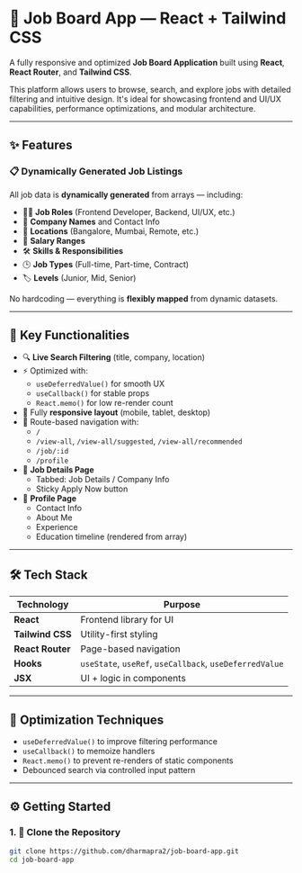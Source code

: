 # 💼 Job Board App — React + Tailwind CSS

A fully responsive and optimized **Job Board Application** built using **React**, **React Router**, and **Tailwind CSS**.

This platform allows users to browse, search, and explore jobs with detailed filtering and intuitive design. It's ideal for showcasing frontend and UI/UX capabilities, performance optimizations, and modular architecture.

---

## ✨ Features

### 📋 Dynamically Generated Job Listings

All job data is **dynamically generated** from arrays — including:

- 🧑‍💻 **Job Roles** (Frontend Developer, Backend, UI/UX, etc.)
- 🏢 **Company Names** and Contact Info
- 📍 **Locations** (Bangalore, Mumbai, Remote, etc.)
- 💸 **Salary Ranges**
- 🛠️ **Skills & Responsibilities**
- 🕒 **Job Types** (Full-time, Part-time, Contract)
- 🏷️ **Levels** (Junior, Mid, Senior)

No hardcoding — everything is **flexibly mapped** from dynamic datasets.

---

## 🚀 Key Functionalities

- 🔍 **Live Search Filtering** (title, company, location)
- ⚡ Optimized with:
  - `useDeferredValue()` for smooth UX
  - `useCallback()` for stable props
  - `React.memo()` for low re-render count
- 📱 Fully **responsive layout** (mobile, tablet, desktop)
- 🧭 Route-based navigation with:
  - `/`
  - `/view-all`, `/view-all/suggested`, `/view-all/recommended`
  - `/job/:id`
  - `/profile`
- 📑 **Job Details Page**
  - Tabbed: Job Details / Company Info
  - Sticky Apply Now button
- 🧑 **Profile Page**
  - Contact Info
  - About Me
  - Experience
  - Education timeline (rendered from array)

---

## 🛠 Tech Stack

| Technology       | Purpose                                                 |
| ---------------- | ------------------------------------------------------- |
| **React**        | Frontend library for UI                                 |
| **Tailwind CSS** | Utility-first styling                                   |
| **React Router** | Page-based navigation                                   |
| **Hooks**        | `useState`, `useRef`, `useCallback`, `useDeferredValue` |
| **JSX**          | UI + logic in components                                |

---

## 🧪 Optimization Techniques

- `useDeferredValue()` to improve filtering performance
- `useCallback()` to memoize handlers
- `React.memo()` to prevent re-renders of static components
- Debounced search via controlled input pattern

---

## ⚙️ Getting Started

### 1. 🔽 Clone the Repository

```bash
git clone https://github.com/dharmapra2/job-board-app.git
cd job-board-app
```
